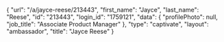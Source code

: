 {
    "url": "\/a\/jayce-reese\/213443",
    "first_name": "Jayce",
    "last_name": "Reese",
    "id": "213443",
    "login_id": "1759121",
    "data": {
        "profilePhoto": null,
        "job_title": "Associate Product Manager"
    },
    "type": "captivate",
    "layout": "ambassador",
    "title": "Jayce Reese"
}